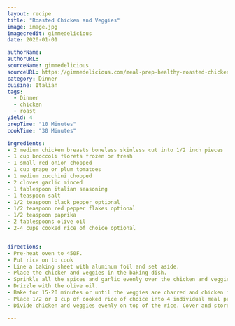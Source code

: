 ```yaml
---
layout: recipe
title: "Roasted Chicken and Veggies" 
image: image.jpg
imagecredit: gimmedelicious
date: 2020-01-01

authorName: 
authorURL: 
sourceName: gimmedelicious
sourceURL: https://gimmedelicious.com/meal-prep-healthy-roasted-chicken-and-veggies/
category: Dinner 
cuisine: Italian 
tags:
  - Dinner
  - chicken
  - roast
yield: 4
prepTime: "10 Minutes"
cookTime: "30 Minutes"

ingredients:
- 2 medium chicken breasts boneless skinless cut into 1/2 inch pieces
- 1 cup broccoli florets frozen or fresh
- 1 small red onion chopped
- 1 cup grape or plum tomatoes
- 1 medium zucchini chopped
- 2 cloves garlic minced
- 1 tablespoon italian seasoning
- 1 teaspoon salt
- 1/2 teaspoon black pepper optional
- 1/2 teaspoon red pepper flakes optional
- 1/2 teaspoon paprika
- 2 tablespoons olive oil
- 2-4 cups cooked rice of choice optional


directions:
- Pre-heat oven to 450F. 
- Put rice on to cook
- Line a baking sheet with aluminum foil and set aside.
- Place the chicken and veggies in the baking dish. 
- Sprinkle all the spices and garlic evenly over the chicken and veggies. 
- Drizzle with the olive oil.
- Bake for 15-20 minutes or until the veggies are charred and chicken is tender.
- Place 1/2 or 1 cup of cooked rice of choice into 4 individual meal prep containers. 
- Divide chicken and veggies evenly on top of the rice. Cover and store in the fridge for up to 5 days or freezer up to 2 months.

---
```


